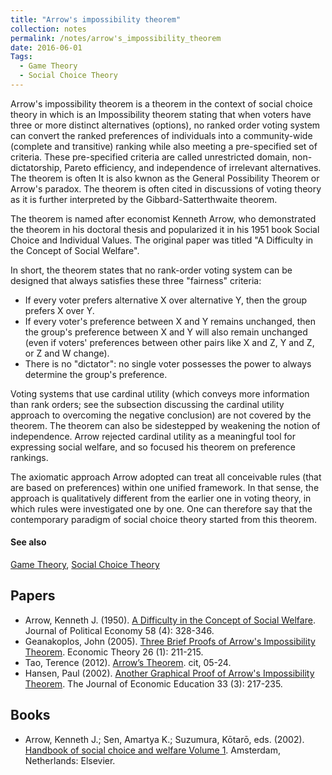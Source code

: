 ```yaml
---
title: "Arrow's impossibility theorem"
collection: notes
permalink: /notes/arrow's_impossibility_theorem
date: 2016-06-01
Tags:
  - Game Theory
  - Social Choice Theory
---
```


Arrow's impossibility theorem is a theorem in the context of social choice theory in which is an Impossibility theorem stating that when voters have three or more distinct alternatives (options), no ranked order voting system can convert the ranked preferences of individuals into a community-wide (complete and transitive) ranking while also meeting a pre-specified set of criteria. These pre-specified criteria are called unrestricted domain, non-dictatorship, Pareto efficiency, and independence of irrelevant alternatives. The theorem is often
It is also kwnon as the General Possibility Theorem or Arrow's paradox. The theorem is often cited in discussions of voting theory as it is further interpreted by the Gibbard-Satterthwaite theorem.

The theorem is named after economist Kenneth Arrow, who demonstrated the theorem in his doctoral thesis and popularized it in his 1951 book Social Choice and Individual Values. The original paper was titled "A Difficulty in the Concept of Social Welfare".

In short, the theorem states that no rank-order voting system can be designed that always satisfies these three "fairness" criteria:
* If every voter prefers alternative X over alternative Y, then the group prefers X over Y.
* If every voter's preference between X and Y remains unchanged, then the group's preference between X and Y will also remain unchanged (even if voters' preferences between other pairs like X and Z, Y and Z, or Z and W change).
* There is no "dictator": no single voter possesses the power to always determine the group's preference.

Voting systems that use cardinal utility (which conveys more information than rank orders; see the subsection discussing the cardinal utility approach to overcoming the negative conclusion) are not covered by the theorem. The theorem can also be sidestepped by weakening the notion of independence. Arrow rejected cardinal utility as a meaningful tool for expressing social welfare, and so focused his theorem on preference rankings.

The axiomatic approach Arrow adopted can treat all conceivable rules (that are based on preferences) within one unified framework. In that sense, the approach is qualitatively different from the earlier one in voting theory, in which rules were investigated one by one. One can therefore say that the contemporary paradigm of social choice theory started from this theorem.


#### See also
[Game Theory](/notes/game_theory), [Social Choice Theory](/notes/social_choice_theory)




## Papers
* Arrow, Kenneth J. (1950). [A Difficulty in the Concept of Social Welfare](https://web.archive.org/web/20110720090207/http://gatton.uky.edu/Faculty/hoytw/751/articles/arrow.pdf). Journal of Political Economy 58 (4): 328-346.
* Geanakoplos, John (2005). [Three Brief Proofs of Arrow's Impossibility Theorem](https://web.archive.org/web/20111223062926/http://cowles.econ.yale.edu/P/cd/d11a/d1123-r3.pdf). Economic Theory 26 (1): 211-215.
* Tao, Terence (2012). [Arrow’s Theorem](https://www.math.ucla.edu/~tao/arrow.pdf). cit, 05-24.
* Hansen, Paul (2002). [Another Graphical Proof of Arrow's Impossibility Theorem](http://www.otago.ac.nz/economics/otago123843.pdf). The Journal of Economic Education 33 (3): 217-235.


## Books
* Arrow, Kenneth J.; Sen, Amartya K.; Suzumura, Kōtarō, eds. (2002). [Handbook of social choice and welfare Volume 1](https://www.goodreads.com/book/show/1152328.Handbook_Of_Social_Choice_And_Welfare). Amsterdam, Netherlands: Elsevier.


